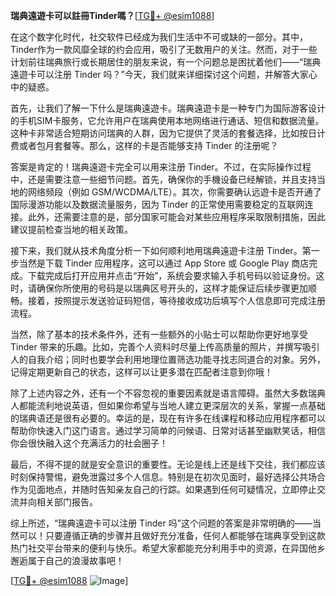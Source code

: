 **瑞典遠遊卡可以註冊Tinder嗎？**[[TG💪+ @esim1088](https://t.me/s/esim1088)]

在这个数字化时代，社交软件已经成为我们生活中不可或缺的一部分。其中，Tinder作为一款风靡全球的约会应用，吸引了无数用户的关注。然而，对于一些计划前往瑞典旅行或长期居住的朋友来说，有一个问题总是困扰着他们——“瑞典遠遊卡可以注册 Tinder 吗？”今天，我们就来详细探讨这个问题，并解答大家心中的疑惑。

首先，让我们了解一下什么是瑞典遠遊卡。瑞典遠遊卡是一种专门为国际游客设计的手机SIM卡服务，它允许用户在瑞典使用本地网络进行通话、短信和数据流量。这种卡非常适合短期访问瑞典的人群，因为它提供了灵活的套餐选择，比如按日计费或者包月套餐等。那么，这样的卡是否能够支持 Tinder 的注册呢？

答案是肯定的！瑞典遠遊卡完全可以用来注册 Tinder。不过，在实际操作过程中，还是需要注意一些细节问题。首先，确保你的手機设备已经解锁，并且支持当地的网络频段（例如 GSM/WCDMA/LTE）。其次，你需要确认远遊卡是否开通了国际漫游功能以及数据流量服务，因为 Tinder 的正常使用需要稳定的互联网连接。此外，还需要注意的是，部分国家可能会对某些应用程序采取限制措施，因此建议提前检查当地的相关政策。

接下来，我们就从技术角度分析一下如何顺利地用瑞典遠遊卡注册 Tinder。第一步当然是下载 Tinder 应用程序，这可以通过 App Store 或 Google Play 商店完成。下载完成后打开应用并点击“开始”，系统会要求输入手机号码以验证身份。这时，请确保你所使用的号码是以瑞典区号开头的，这样才能保证后续步骤更加顺畅。接着，按照提示发送验证码短信，等待接收成功后填写个人信息即可完成注册流程。

当然，除了基本的技术条件外，还有一些额外的小贴士可以帮助你更好地享受 Tinder 带来的乐趣。比如，完善个人资料时尽量上传高质量的照片，并撰写吸引人的自我介绍；同时也要学会利用地理位置筛选功能寻找志同道合的对象。另外，记得定期更新自己的状态，这样可以让更多潜在匹配者注意到你哦！

除了上述内容之外，还有一个不容忽视的重要因素就是语言障碍。虽然大多数瑞典人都能流利地说英语，但如果你希望与当地人建立更深层次的关系，掌握一点基础的瑞典语还是很有必要的。幸运的是，现在有许多在线课程和移动应用程序都可以帮助你快速入门这门语言。通过学习简单的问候语、日常对话甚至幽默笑话，相信你会很快融入这个充满活力的社会圈子！

最后，不得不提的就是安全意识的重要性。无论是线上还是线下交往，我们都应该时刻保持警惕，避免泄露过多个人信息。特别是在初次见面时，最好选择公共场合作为见面地点，并随时告知亲友自己的行踪。如果遇到任何可疑情况，立即停止交流并向相关部门报告。

综上所述，“瑞典遠遊卡可以注册 Tinder 吗”这个问题的答案是非常明确的——当然可以！只要遵循正确的步骤并且做好充分准备，任何人都能够在瑞典享受到这款热门社交平台带来的便利与快乐。希望大家都能充分利用手中的资源，在异国他乡邂逅属于自己的浪漫故事吧！

[[TG💪+ @esim1088](https://t.me/s/esim1088) ![Image](https://i.postimg.cc/4NQfJmqS/Snipaste-2025-05-13-00-14-12.png)]